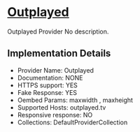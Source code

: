 # [Outplayed](https://outplayed.tv)

Outplayed Provider
No description.

## Implementation Details

- Provider
Name: Outplayed
- Documentation: NONE
- HTTPS support: YES
- Fake Response: YES
- Oembed Params: maxwidth , maxheight
- Supported Hosts: outplayed.tv
- Responsive response: NO
- Collections: DefaultProviderCollection


